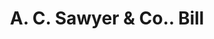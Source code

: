 ---
doi: 10.7916/D8155V26
date_other: '1890'
date_other_textual: 1890-1899
form: printed ephemera
genre:
- Invoices
name:
- A. C. Sawyer & Co.
object_in_context_url: https://biggert.cul.columbia.edu/items/view/ave_biggert_00571
subject_hierarchical_geographic:
- Bangor, Maine, United States
subject_name:
- A. C. Sawyer & Co.
title: A. C. Sawyer & Co.. Bill
sort_title: A. C. Sawyer & Co.. Bill
call_number: ave_biggert_00571
coordinates:
- 44.8,-68.8
pid: ave_biggert_00571
identifiers: ave_biggert_00571
thumbnail: https://derivativo-3.library.columbia.edu/iiif/2/ldpd:343544/full/!256,256/0/native.jpg
permalink: "/biggert/ave_biggert_00571/"
layout: iiif-image-page
---